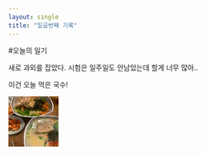```yaml
---
layout: single
title: "일곱번째 기록"
---
```


#오늘의 일기

새로 과외를 잡았다.
시험은 일주일도 안남았는데 할게 너무 많아..

이건 오늘 먹은 국수!

<img src="/assets/tangerie.jpg" width="100" height="100">
